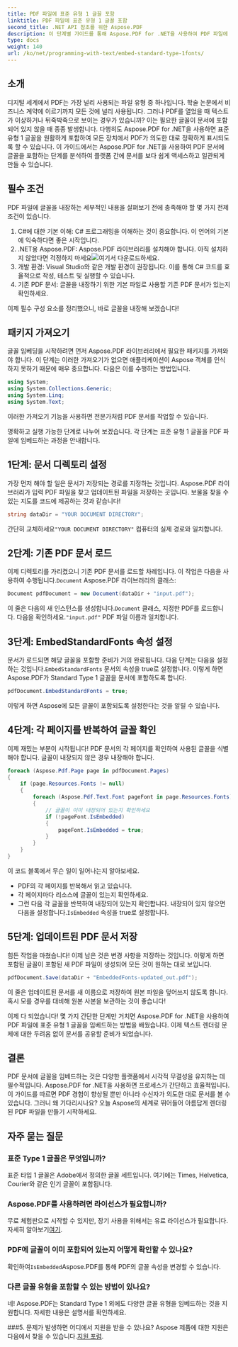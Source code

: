 ```yaml
---
title: PDF 파일에 표준 유형 1 글꼴 포함
linktitle: PDF 파일에 표준 유형 1 글꼴 포함
second_title: .NET API 참조를 위한 Aspose.PDF
description: 이 단계별 가이드를 통해 Aspose.PDF for .NET을 사용하여 PDF 파일에 Standard Type 1 글꼴을 포함하는 방법을 알아보고 문서의 접근성을 향상하세요.
type: docs
weight: 140
url: /ko/net/programming-with-text/embed-standard-type-1fonts/
---
```

## 소개

디지털 세계에서 PDF는 가장 널리 사용되는 파일 유형 중 하나입니다. 학술 논문에서 비즈니스 계약에 이르기까지 모든 것에 널리 사용됩니다. 그러나 PDF를 열었을 때 텍스트가 이상하거나 뒤죽박죽으로 보이는 경우가 있습니까? 이는 필요한 글꼴이 문서에 포함되어 있지 않을 때 종종 발생합니다. 다행히도 Aspose.PDF for .NET을 사용하면 표준 유형 1 글꼴을 원활하게 포함하여 모든 장치에서 PDF가 의도한 대로 정확하게 표시되도록 할 수 있습니다. 이 가이드에서는 Aspose.PDF for .NET을 사용하여 PDF 문서에 글꼴을 포함하는 단계를 분석하여 플랫폼 간에 문서를 보다 쉽게 액세스하고 일관되게 만들 수 있습니다.

## 필수 조건

PDF 파일에 글꼴을 내장하는 세부적인 내용을 살펴보기 전에 충족해야 할 몇 가지 전제 조건이 있습니다.

1. C#에 대한 기본 이해: C# 프로그래밍을 이해하는 것이 중요합니다. 이 언어의 기본에 익숙하다면 좋은 시작입니다.
2. .NET용 Aspose.PDF: Aspose.PDF 라이브러리를 설치해야 합니다. 아직 설치하지 않았다면 걱정하지 마세요![여기서 다운로드하세요](https://releases.aspose.com/pdf/net/). 
3. 개발 환경: Visual Studio와 같은 개발 환경이 권장됩니다. 이를 통해 C# 코드를 효율적으로 작성, 테스트 및 실행할 수 있습니다.
4. 기존 PDF 문서: 글꼴을 내장하기 위한 기본 파일로 사용할 기존 PDF 문서가 있는지 확인하세요.

이제 필수 구성 요소를 정리했으니, 바로 글꼴을 내장해 보겠습니다!

## 패키지 가져오기

글꼴 임베딩을 시작하려면 먼저 Aspose.PDF 라이브러리에서 필요한 패키지를 가져와야 합니다. 이 단계는 이러한 가져오기가 없으면 애플리케이션이 Aspose 객체를 인식하지 못하기 때문에 매우 중요합니다. 다음은 이를 수행하는 방법입니다.

```csharp
using System;
using System.Collections.Generic;
using System.Linq;
using System.Text;
```

이러한 가져오기 기능을 사용하면 전문가처럼 PDF 문서를 작업할 수 있습니다.

명확하고 실행 가능한 단계로 나누어 보겠습니다. 각 단계는 표준 유형 1 글꼴을 PDF 파일에 임베드하는 과정을 안내합니다.

## 1단계: 문서 디렉토리 설정

가장 먼저 해야 할 일은 문서가 저장되는 경로를 지정하는 것입니다. Aspose.PDF 라이브러리가 입력 PDF 파일을 찾고 업데이트된 파일을 저장하는 곳입니다. 보물을 찾을 수 있는 지도를 코드에 제공하는 것과 같습니다!

```csharp
string dataDir = "YOUR DOCUMENT DIRECTORY";
```

 간단히 교체하세요`"YOUR DOCUMENT DIRECTORY"` 컴퓨터의 실제 경로와 일치합니다.

## 2단계: 기존 PDF 문서 로드

 이제 디렉토리를 가리켰으니 기존 PDF 문서를 로드할 차례입니다. 이 작업은 다음을 사용하여 수행됩니다.`Document` Aspose.PDF 라이브러리의 클래스:

```csharp
Document pdfDocument = new Document(dataDir + "input.pdf");
```

 이 줄은 다음의 새 인스턴스를 생성합니다.`Document` 클래스, 지정한 PDF를 로드합니다. 다음을 확인하세요.`"input.pdf"` PDF 파일 이름과 일치합니다.

## 3단계: EmbedStandardFonts 속성 설정

 문서가 로드되면 해당 글꼴을 포함할 준비가 거의 완료됩니다. 다음 단계는 다음을 설정하는 것입니다.`EmbedStandardFonts` 문서의 속성을 true로 설정합니다. 이렇게 하면 Aspose.PDF가 Standard Type 1 글꼴을 문서에 포함하도록 합니다. 

```csharp
pdfDocument.EmbedStandardFonts = true;
```

이렇게 하면 Aspose에 모든 글꼴이 포함되도록 설정한다는 것을 알릴 수 있습니다.

## 4단계: 각 페이지를 반복하여 글꼴 확인

이제 재밌는 부분이 시작됩니다! PDF 문서의 각 페이지를 확인하여 사용된 글꼴을 식별해야 합니다. 글꼴이 내장되지 않은 경우 내장해야 합니다. 

```csharp
foreach (Aspose.Pdf.Page page in pdfDocument.Pages)
{
    if (page.Resources.Fonts != null)
    {
        foreach (Aspose.Pdf.Text.Font pageFont in page.Resources.Fonts)
        {
            // 글꼴이 이미 내장되어 있는지 확인하세요
            if (!pageFont.IsEmbedded)
            {
                pageFont.IsEmbedded = true;
            }
        }
    }
}
```

이 코드 블록에서 무슨 일이 일어나는지 알아보세요.
- PDF의 각 페이지를 반복해서 읽고 있습니다.
- 각 페이지마다 리소스에 글꼴이 있는지 확인하세요.
-  그런 다음 각 글꼴을 반복하여 내장되어 있는지 확인합니다. 내장되어 있지 않으면 다음을 설정합니다.`IsEmbedded` 속성을 true로 설정합니다.

## 5단계: 업데이트된 PDF 문서 저장

힘든 작업을 마쳤습니다! 이제 남은 것은 변경 사항을 저장하는 것입니다. 이렇게 하면 포함된 글꼴이 포함된 새 PDF 파일이 생성되어 모든 것이 원하는 대로 보입니다.

```csharp
pdfDocument.Save(dataDir + "EmbeddedFonts-updated_out.pdf");
```

이 줄은 업데이트된 문서를 새 이름으로 저장하여 원본 파일을 덮어쓰지 않도록 합니다. 혹시 모를 경우를 대비해 원본 사본을 보관하는 것이 좋습니다!

이제 다 되었습니다! 몇 가지 간단한 단계만 거치면 Aspose.PDF for .NET을 사용하여 PDF 파일에 표준 유형 1 글꼴을 임베드하는 방법을 배웠습니다. 이제 텍스트 렌더링 문제에 대한 두려움 없이 문서를 공유할 준비가 되었습니다.

## 결론

PDF 문서에 글꼴을 임베드하는 것은 다양한 플랫폼에서 시각적 무결성을 유지하는 데 필수적입니다. Aspose.PDF for .NET을 사용하면 프로세스가 간단하고 효율적입니다. 이 가이드를 따르면 PDF 경험이 향상될 뿐만 아니라 수신자가 의도한 대로 문서를 볼 수 있습니다. 그러니 왜 기다리시나요? 오늘 Aspose의 세계로 뛰어들어 아름답게 렌더링된 PDF 파일을 만들기 시작하세요.

## 자주 묻는 질문

### 표준 Type 1 글꼴은 무엇입니까?
표준 타입 1 글꼴은 Adobe에서 정의한 글꼴 세트입니다. 여기에는 Times, Helvetica, Courier와 같은 인기 글꼴이 포함됩니다.

### Aspose.PDF를 사용하려면 라이선스가 필요합니까?
 무료 체험판으로 시작할 수 있지만, 장기 사용을 위해서는 유료 라이선스가 필요합니다. 자세히 알아보기[여기](https://purchase.aspose.com/buy).

### PDF에 글꼴이 이미 포함되어 있는지 어떻게 확인할 수 있나요?
 확인하여`IsEmbedded`Aspose.PDF를 통해 PDF의 글꼴 속성을 변경할 수 있습니다.

### 다른 글꼴 유형을 포함할 수 있는 방법이 있나요?
네! Aspose.PDF는 Standard Type 1 외에도 다양한 글꼴 유형을 임베드하는 것을 지원합니다. 자세한 내용은 설명서를 확인하세요.

###5. 문제가 발생하면 어디에서 지원을 받을 수 있나요?
 Aspose 제품에 대한 지원은 다음에서 찾을 수 있습니다.[지원 포럼](https://forum.aspose.com/c/pdf/10).